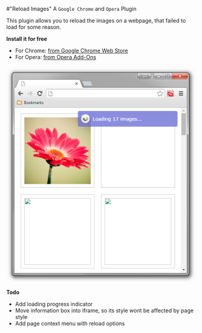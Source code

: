 #"Reload Images"
A `Google Chrome` and `Opera` Plugin

This plugin allows you to reload the images on a webpage, that failed to load for some reason.

**Install it for free**

- For Chrome: [from Google Chrome Web Store](https://chrome.google.com/webstore/detail/images-reloader/cfnnfecmcnfcjohnkmaojedpmnjpeoik)
- For Opera: [from Opera Add-Ons](https://addons.opera.com/en/extensions/details/images-reloader/?display=en)

![Image reloader](/img/screen_1.png?raw=true "Image reloader")

**Todo**

- Add loading progress indicator
- Move information box into iframe, so its style wont be affected by page style
- Add page context menu with reload options